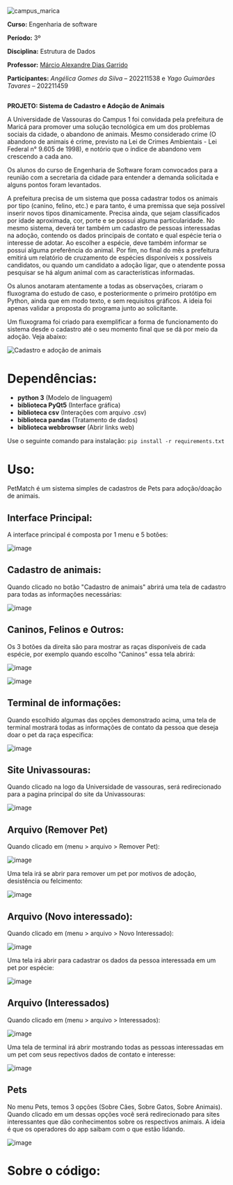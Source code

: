   ![campus_marica](https://github.com/YagoTarsin/PetMatch/assets/125316134/3fc4ac24-6883-4096-a319-143fd04e76a2)
 

**Curso:** Engenharia de software	 

**Período:** 3º 

**Disciplina:** Estrutura de Dados 

**Professor:** [Márcio Alexandre Dias Garrido](https://github.com/marciogarridoLaCop) 

**Participantes:** _Angélica Gomes da Silva_ – 202211538  e _Yago Guimarães Tavares_ – 202211459 
##

**PROJETO: Sistema de Cadastro e Adoção de Animais** 

A Universidade de Vassouras do Campus 1 foi convidada pela prefeitura de Maricá para promover uma solução tecnológica em um dos problemas sociais da cidade, o abandono de animais. Mesmo considerado crime (O abandono de animais é crime, previsto na Lei de Crimes Ambientais - Lei Federal n° 9.605 de 1998), e notório que o índice de abandono vem crescendo a cada ano. 

Os alunos do curso de Engenharia de Software foram convocados para a reunião com a secretaria da cidade para entender a demanda solicitada e alguns pontos foram levantados. 

A prefeitura precisa de um sistema que possa cadastrar todos os animais por tipo (canino, felino, etc.) e para tanto, é uma premissa que seja possível inserir novos tipos dinamicamente. Precisa ainda, que sejam classificados por idade aproximada, cor, porte e se possui alguma particularidade. No mesmo sistema, deverá ter também um cadastro de pessoas interessadas na adoção, contendo os dados principais de contato e qual espécie teria o interesse de adotar. Ao escolher a espécie, deve também informar se possui alguma preferência do animal. Por fim, no final do mês a prefeitura emitirá um relatório de cruzamento de espécies disponíveis x possíveis candidatos, ou quando um candidato a adoção ligar, que o atendente possa pesquisar se há algum animal com as características informadas. 

Os alunos anotaram atentamente a todas as observações, criaram o fluxograma do estudo de caso, e posteriormente o primeiro protótipo em Python, ainda que em modo texto, e sem requisitos gráficos. A ideia foi apenas validar a proposta do programa junto ao solicitante. 

 

Um fluxograma foi criado para exemplificar a forma de funcionamento do sistema desde o cadastro até o seu momento final que se dá por meio da adoção. Veja abaixo: 


![Cadastro e adoção de animais](https://github.com/YagoTarsin/PetMatch/assets/125316134/0b6cc626-1825-46df-9bf3-539ff42729fe)

# Dependências:
 
- **python 3** (Modelo de linguagem) 
- **biblioteca PyQt5** (Interface gráfica) 
- **biblioteca csv** (Interações com arquivo .csv) 
- **biblioteca pandas** (Tratamento de dados) 
- **biblioteca webbrowser** (Abrir links web)

Use o seguinte comando para instalação: `pip install -r requirements.txt`

# Uso:

PetMatch é um sistema simples de cadastros de Pets para adoção/doação de animais.

## Interface Principal:

A interface principal é composta por 1 menu e 5 botões:

![image](https://github.com/YagoTarsin/PetMatch/assets/102929131/79b45342-97bc-43ad-b01e-3d6d4ee266ec)

## Cadastro de animais:

Quando clicado no botão "Cadastro de animais" abrirá uma tela de cadastro para todas as informações necessárias:

![image](https://github.com/YagoTarsin/PetMatch/assets/102929131/11a4c38a-2e59-42a3-8c51-3135ec5b5214)

## Caninos, Felinos e Outros:

Os 3 botões da direita são para mostrar as raças disponíveis de cada espécie, por exemplo quando escolho "Caninos" essa tela abrirá:

![image](https://github.com/YagoTarsin/PetMatch/assets/102929131/ae1c1dab-52a3-46c2-a992-2dc276fdfb5c)

![image](https://github.com/YagoTarsin/PetMatch/assets/102929131/4609fb37-090b-461b-be07-71293bacd3ea)


## Terminal de informações:

Quando escolhido algumas das opções demonstrado acima, uma tela de terminal mostrará todas as informações de contato da pessoa que deseja doar o pet da raça especifica:

![image](https://github.com/YagoTarsin/PetMatch/assets/102929131/b34362d3-06d7-4cc7-b764-98a55137d189)

## Site Univassouras:

Quando clicado na logo da Universidade de vassouras, será redirecionado para a pagina principal do site da Univassouras:

![image](https://github.com/YagoTarsin/PetMatch/assets/102929131/40549882-843f-4be7-bea5-d055cf853849)

## Arquivo (Remover Pet)

Quando clicado em (menu > arquivo > Remover Pet):

![image](https://github.com/YagoTarsin/PetMatch/assets/102929131/f6418332-38f7-46a4-94b1-aac05d6c2df8)

Uma tela irá se abrir para remover um pet por motivos de adoção, desistência ou felcimento:

![image](https://github.com/YagoTarsin/PetMatch/assets/102929131/f46c3e3e-c473-4a99-b320-af552d86e2a6)

## Arquivo (Novo interessado):

Quando clicado em (menu > arquivo > Novo Interessado):

![image](https://github.com/YagoTarsin/PetMatch/assets/102929131/f6418332-38f7-46a4-94b1-aac05d6c2df8)

Uma tela irá abrir para cadastrar os dados da pessoa interessada em um pet por espécie:

![image](https://github.com/YagoTarsin/PetMatch/assets/102929131/47d13e81-c390-499b-9ad9-f72e8ab55ad3)

## Arquivo (Interessados)

Quando clicado em (menu > arquivo > Interessados):

![image](https://github.com/YagoTarsin/PetMatch/assets/102929131/f6418332-38f7-46a4-94b1-aac05d6c2df8)

Uma tela de terminal irá abrir mostrando todas as pessoas interessadas em um pet com seus repectivos dados de contato e interesse:

![image](https://github.com/YagoTarsin/PetMatch/assets/102929131/a1b02088-a94f-49a7-9ae8-0de51bfae526)

## Pets

No menu Pets, temos 3 opções (Sobre Cães, Sobre Gatos, Sobre Animais). Quando clicado em um dessas opções você será redirecionado para sites interessantes que dão conhecimentos sobre os respectivos animais. A ideia é que os operadores do app saibam com o que estão lidando.

![image](https://github.com/YagoTarsin/PetMatch/assets/102929131/49bd787c-5b5a-4317-b340-e71fd2116dc6)

# Sobre o código:

